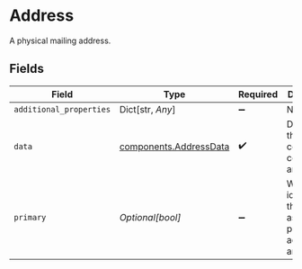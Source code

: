 # Address

A physical mailing address.


## Fields

| Field                                                                     | Type                                                                      | Required                                                                  | Description                                                               |
| ------------------------------------------------------------------------- | ------------------------------------------------------------------------- | ------------------------------------------------------------------------- | ------------------------------------------------------------------------- |
| `additional_properties`                                                   | Dict[str, *Any*]                                                          | :heavy_minus_sign:                                                        | N/A                                                                       |
| `data`                                                                    | [components.AddressData](../../models/shared/addressdata.md)              | :heavy_check_mark:                                                        | Data about the components comprising an address.                          |
| `primary`                                                                 | *Optional[bool]*                                                          | :heavy_minus_sign:                                                        | When `true`, identifies the address as the primary address on an account. |